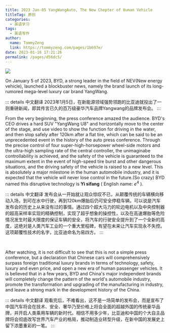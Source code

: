 ```yaml
---
title: 2023 Jan-05 YangWangAuto, The New Chepter of Human Vehicle
titleTag: 原创
categories: 
  - 英语学习
tags: 
  - 英语写作
author: 
  name: TommyZeng
  link: https://tommyzeng.com/pages/1b697e/
date: 2023-01-16 17:21:26
permalink: /pages/d56dc5/
---
```


![](https://gcore.jsdelivr.net/gh/TommyZeng777/picgo/img/202301100635616.jpg)

On January 5 of 2023, BYD, a strong leader in the field of NEV(New energy vehicle), launched a blockbuster news, namely the brand launch of its long-rumored mega-level luxury car brand YangWang.<!-- more -->

::: details 中文翻译
2023年1月5日，在新能源领域强势领跑的比亚迪就投出了一则重磅新闻，即其传言已久的百万级豪华汽车品牌Yangwang的品牌发布会。
:::
<br>

From the very beginning, the press conference amazed the audience. BYD's CEO drives a hard SUV "YangWang U8" and horizontally move to the center of the stage, and use video to show the function for driving in the water, and then stop safely after 120km after a flat tire, which can be said to be an unprecedented event in the history of the auto press conference. Through the precise control of four super-high-horsepower wheel-side motors and the ultra-high sampling rate of the central controller, the unimaginabe controllability is achieved, and the safety of the vehicle is guaranteed to the maximum extent in the event of high-speed tire burst and other dangerous situations, and the driving safety of the vehicle is raised to a new level. This is absolutely a major milestone in the human automobile industry, and it is expected that the vehicle will never lose control in the future.(So crazy) BYD named this disruptive technology is **Yi sifang** ( English name: $e^4$ ).


::: details 中文翻译
发布会从一开始就让观众惊叹不已，从颠覆传统的车辆横向移动入场，到可在水中行驶，再到120km爆胎后仍可安全停稳车辆，可以说是汽车发布会的历史上从来没有过的事情。通过四个超大马力的轮边电机以及中央控制器的超高采样率实现的精确控制，实现了超乎想象的操控性，以及在高速爆胎等危险情况发生时最大限度的保证车辆的安全，将汽车的行驶安全提升到了一个全新的高度，这绝对是人类汽车工业的一个重大里程碑，有望在未来让汽车实现永不失控。这项颠覆性技术的名字，比亚迪命名为易四方。
:::

<br>

After watching, it is not difficult to see that this is not a simple press conference, but a declaration that Chinese cars will comprehensively surpass foreign traditional luxury brands in terms of technology, safety, luxury and even price, and open a new era of human passenger vehicles. It is believed that in a few years, BYD and China's major independent brands will completely change the pattern of the world's automobile industry, promote the transformation and upgrading of the manufacturing in industry, and leave a strong mark in the development history of the China.

::: details 中文翻译
观看完后，不难看出，这不是一场简单的发布会，而是宣布了中国汽车将会在技术、安全、奢华乃至价格上将会全面的超越外国的传统豪华品牌，并开启人类乘用车辆的新时代。相信不用多少年，比亚迪和中国的个大自主品牌将会彻底改写世界汽车产业的格局，推动制造业转型升级，在新中国的发展史上留下浓墨重彩的一笔。
:::


